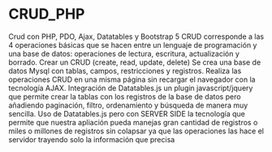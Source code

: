# CRUD_PHP
 Crud con PHP, PDO, Ajax, Datatables y Bootstrap 5
 CRUD corresponde a las 4 operaciones básicas que se hacen entre un lenguaje de programación y una base de datos: operaciones de lectura, escritura, actualización y borrado.
 Crear un CRUD (create, read, update, delete)
 Se crea una base de datos Mysql con tablas, campos, restricciones y registros.
 Realiza las operaciones CRUD en una misma página sin recargar el navegador con la tecnología AJAX.
 Integración de Datatables.js un plugin javascript/jquery que permite crear la tablas con los registros de la base de datos pero añadiendo paginación, filtro, ordenamiento y búsqueda de manera muy sencilla.
 Uso de Datatables.js pero con SERVER SIDE la tecnología que permite que nuestra apliación pueda manejas gran cantidad de registros o miles o millones de registros sin colapsar ya que las operaciones las hace el servidor trayendo solo la información que precisa
